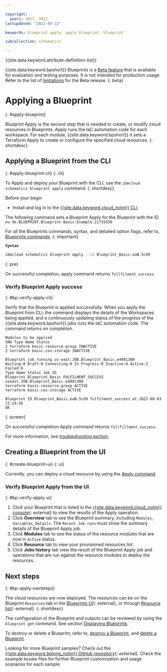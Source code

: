 ```yaml
---

copyright:
  years: 2017, 2022
lastupdated: "2022-09-22"

keywords: blueprint apply, apply blueprint, blueprint

subcollection: schematics

---
```


{{site.data.keyword.attribute-definition-list}}

{{site.data.keyword.bpshort}} Blueprints is a [Beta feature](/docs/schematics?topic=schematics-bp-beta-limitations) that is available for evaluation and testing purposes. It is not intended for production usage. Refer to the list of [limitations](/docs/schematics?topic=schematics-bp-beta-limitations) for the Beta release.
{: beta}

# Applying a Blueprint
{: #apply-blueprint}

Blueprint Apply is the second step that is needed to create, or modify cloud resources in Blueprints. Apply runs the IaC automation code for each workspace. For each module, {{site.data.keyword.bpshort}} it sets a Terraform Apply to create or configure the specified cloud resources. 
{: shortdesc}

## Applying a Blueprint from the CLI 
{: #apply-blueprint-cli}
{: cli}

To Apply and deploy your Blueprint with the CLI, use the `ibmcloud schematics blueprint apply` command. 
{: shortdesc}

Before your begin

- Install and log in to the [{{site.data.keyword.cloud_notm}} CLI](/docs/schematics?topic=schematics-setup-cli#install-schematics-cli).

The following command sets a Blueprint Apply for the Blueprint with the ID `eu-de.BLUEPRINT.Blueprint-Basic-Example.21735936`

For all the Blueprints commands, syntax, and detailed option flags, refer to, [Blueprints commands](/docs/schematics?topic=schematics-schematics-cli-reference#blueprints-cmd).
{: important}

**`Syntax`**

```sh
ibmcloud schematics blueprint apply --id Blueprint_Basic.eaB.5cd9
```
{: pre}

On successful completion, apply command returns `fullfilment_success`. 

### Verify Blueprint Apply success 
{: #bp-verify-apply-cli}

Verify that the Blueprint is applied successfully. When you apply the Blueprint from CLI, the command displays the details of the Workspaces being applied, and a continuously updating status of the progress of the {{site.data.keyword.bpshort}} jobs runs the IaC automation code. The command returns on completion.

```text
Modules to be applied
SNO Type Name Status
1 terraform basic-resource-group INACTIVE
2 terraform basic-cos-storage INACTIVE

Blueprint job running us-east.JOB.Blueprint_Basic.e4081308 
Waiting:0 Draft:0 Connecting:0 In Progress:0 Inactive:0 Active:2
Failed:0
Type Name Status Job ID
Blueprint Blueprint_Basic FULFILMENT_SUCCESS useast.JOB.Blueprint_Basic.e4081308
terraform basic-resource-group ACTIVE
terraform basic-cos-storage ACTIVE

Blueprint ID Blueprint_Basic.eaB.5cd9 fulfilment_success at 2022-08-03
21:24:26
OK
```
{: screen}

On successful completion Apply command returns `fullfillment_success`.  

For more information, see [troubleshooting section](/docs/schematics?topic=schematics-bp-apply-fails).


## Creating a Blueprint from the UI 
{: #create-blueprint-ui}
{: ui}

Currently, you can deploy a cloud resource by using the [Apply command](#apply-blueprint-cli).

### Verify Blueprint Apply from the UI 
{: #bp-verify-apply-ui}

1. Click your Blueprint that is listed in the [{{site.data.keyword.cloud_notm}} console](https://cloud.ibm.com/schematics/blueprints){: external} to view the results of the Apply operation. 
2. Click **Overview** tab to see the Blueprint summary, including `Modules`, `Variables`, `Details`. The `Recent Job runs` must show the summary details of the Blueprint Apply job. 
3. Click **Modules** tab to see the status of the resource modules that are now in `Active` status.
4. Click **Resource** tab to view your provisioned resources list.
5. Click **Jobs history** tab view the result of the Blueprint Apply job and operations that are run against the resource modules to deploy the resources.  

## Next steps
{: #bp-apply-nextsteps}

The cloud resources are now deployed. The resources can be on the Blueprint `Resources` tab in the [Blueprints UI](https://cloud.ibm.com/schematics/blueprints){: external}, or through [Resource list](https://cloud.ibm.com/resources){: external}. 
{: shortdesc}

The configuration of the Blueprint and outputs can be reviewed by using the `blueprint get` command. See section [Displaying Blueprints](/docs/schematics?topic=schematics-schematics-cli-reference&interface=cli#schematics-blueprint-get). 

To destroy or delete a Blueprint, refer to, [destroy a Blueprint](/docs/schematics?topic=schematics-destroy-blueprint&interface=cli), and [delete a Blueprint](/docs/schematics?topic=schematics-delete-blueprint&interface=cli#delete-blueprint-cli).

Looking for more Blueprint samples? Check out the [{{site.data.keyword.bplong_notm}} GitHub repository](https://github.com/orgs/Cloud-Schematics/repositories/?q=topic:blueprint){: external}. Check the example `Readme` files for further Blueprint customization and usage scenarios for each sample. 

